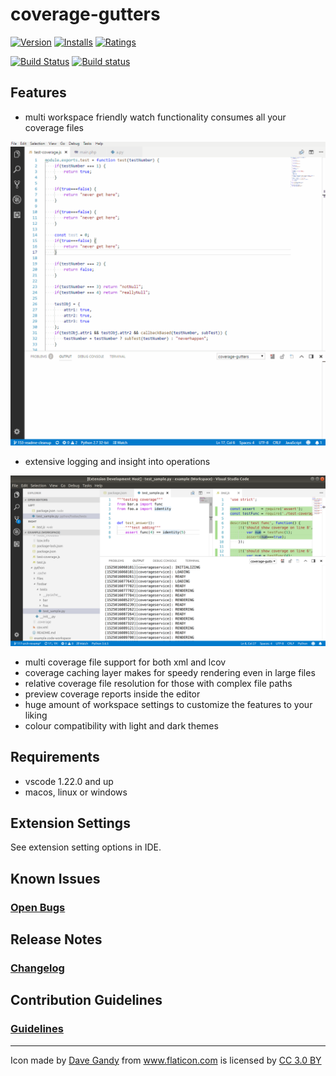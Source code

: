 # coverage-gutters
[![Version](https://vsmarketplacebadge.apphb.com/version/ryanluker.vscode-coverage-gutters.svg)](https://marketplace.visualstudio.com/items?itemName=ryanluker.vscode-coverage-gutters)
[![Installs](https://vsmarketplacebadge.apphb.com/installs/ryanluker.vscode-coverage-gutters.svg)](https://marketplace.visualstudio.com/items?itemName=ryanluker.vscode-coverage-gutters)
[![Ratings](https://vsmarketplacebadge.apphb.com/rating/ryanluker.vscode-coverage-gutters.svg)](https://marketplace.visualstudio.com/items?itemName=ryanluker.vscode-coverage-gutters)

[![Build Status](https://travis-ci.org/ryanluker/vscode-coverage-gutters.svg?branch=master)](https://travis-ci.org/ryanluker/vscode-coverage-gutters)
[![Build status](https://ci.appveyor.com/api/projects/status/8vb8t787frcqtrm7?svg=true)](https://ci.appveyor.com/project/ryanluker/vscode-coverage-gutters)

## Features
- multi workspace friendly watch functionality consumes all your coverage files

![Coverage Gutters features watch](promo_images/coverage-gutters-features-1.gif)

- extensive logging and insight into operations

![Coverage Gutters features options](promo_images/coverage-gutters-features-2.png)

- multi coverage file support for both xml and lcov
- coverage caching layer makes for speedy rendering even in large files
- relative coverage file resolution for those with complex file paths
- preview coverage reports inside the editor
- huge amount of workspace settings to customize the features to your liking
- colour compatibility with light and dark themes

## Requirements
- vscode 1.22.0 and up
- macos, linux or windows

## Extension Settings
See extension setting options in IDE.

## Known Issues
### [Open Bugs](https://github.com/ryanluker/vscode-coverage-gutters/issues?q=is%3Aopen+is%3Aissue+label%3Abug)

## Release Notes
### [Changelog](https://github.com/ryanluker/vscode-coverage-gutters/releases)

## Contribution Guidelines
### [Guidelines](/CONTRIBUTING.md)

-----------------------------------------------------------------------------------------------------------

<div>Icon made by <a href="http://www.flaticon.com/authors/dave-gandy" title="Dave Gandy">Dave Gandy</a> from <a href="http://www.flaticon.com" title="Flaticon">www.flaticon.com</a> is licensed by <a href="http://creativecommons.org/licenses/by/3.0/" title="Creative Commons BY 3.0" target="_blank">CC 3.0 BY</a></div>
